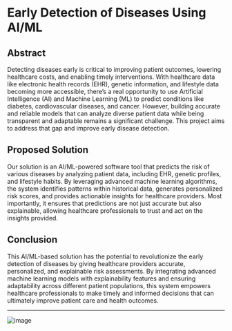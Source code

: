 # Early Detection of Diseases Using AI/ML

## Abstract
Detecting diseases early is critical to improving patient outcomes, lowering healthcare costs, and enabling timely interventions. With healthcare data like electronic health records (EHR), genetic information, and lifestyle data becoming more accessible, there’s a real opportunity to use Artificial Intelligence (AI) and Machine Learning (ML) to predict conditions like diabetes, cardiovascular diseases, and cancer. However, building accurate and reliable models that can analyze diverse patient data while being transparent and adaptable remains a significant challenge. This project aims to address that gap and improve early disease detection.

## Proposed Solution
Our solution is an AI/ML-powered software tool that predicts the risk of various diseases by analyzing patient data, including EHR, genetic profiles, and lifestyle habits. By leveraging advanced machine learning algorithms, the system identifies patterns within historical data, generates personalized risk scores, and provides actionable insights for healthcare providers. Most importantly, it ensures that predictions are not just accurate but also explainable, allowing healthcare professionals to trust and act on the insights provided.

## Conclusion
This AI/ML-based solution has the potential to revolutionize the early detection of diseases by giving healthcare providers accurate, personalized, and explainable risk assessments. By integrating advanced machine learning models with explainability features and ensuring adaptability across different patient populations, this system empowers healthcare professionals to make timely and informed decisions that can ultimately improve patient care and health outcomes.

---
![image](https://github.com/user-attachments/assets/fd62666a-159e-40ab-ab7f-cff8c9ba41e4)


